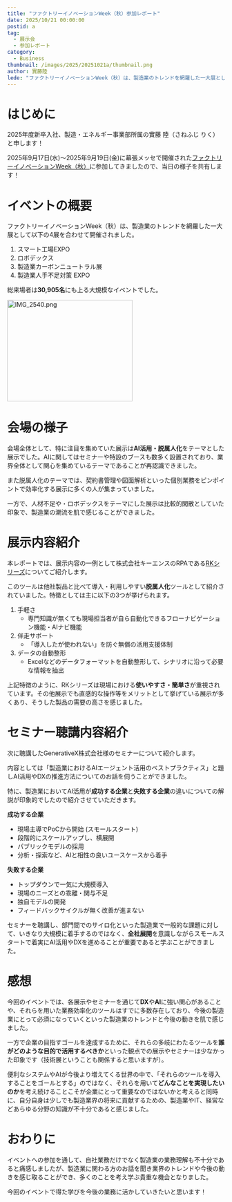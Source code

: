 ```yaml
---
title: "ファクトリーイノベーションWeek（秋）参加レポート"
date: 2025/10/21 00:00:00
postid: a
tag:
  - 展示会
  - 参加レポート
category:
  - Business
thumbnail: /images/2025/20251021a/thumbnail.png
author: 實藤陸
lede: "ファクトリーイノベーションWeek（秋）は、製造業のトレンドを網羅した一大展として以下の4展を合わせて開催されました。"
---
```

# はじめに

2025年度新卒入社、製造・エネルギー事業部所属の實藤 陸（さねふじ りく）と申します！

2025年9月17日(水)～2025年9月19日(金)に幕張メッセで開催された[ファクトリーイノベーションWeek（秋）](https://www.fiweek.jp/hub/ja-jp.html)に参加してきましたので、当日の様子を共有します！

# イベントの概要

ファクトリーイノベーションWeek（秋）は、製造業のトレンドを網羅した一大展として以下の4展を合わせて開催されました。

1. スマート工場EXPO
2. ロボデックス
3. 製造業カーボンニュートラル展
4. 製造業人手不足対策 EXPO

総来場者は**30,905名**にも上る大規模なイベントでした。

<img src="/images/2025/20251021a/IMG_2540.png" alt="IMG_2540.png" width="290" height="235" loading="lazy">

# 会場の様子

会場全体として、特に注目を集めていた展示は**AI活用・脱属人化**をテーマとした展示でした。AIに関してはセミナーや特設のブースも数多く設置されており、業界全体として関心を集めているテーマであることが再認識できました。

また脱属人化のテーマでは、契約書管理や図面解析といった個別業務をピンポイントで効率化する展示に多くの人が集まっていました。

一方で、人材不足や・ロボデックスをテーマにした展示は比較的閑散としていた印象で、製造業の潮流を肌で感じることができました。

# 展示内容紹介

本レポートでは、展示内容の一例として株式会社キーエンスのRPAである[RKシリーズ](https://www.keyence.co.jp/landing/req/software/lp_business-automation-rpa_01102655.jsp)についてご紹介します。

このツールは他社製品と比べて導入・利用しやすい**脱属人化**ツールとして紹介されていました。特徴としては主に以下の3つが挙げられます。

1. 手軽さ
    * 専門知識が無くても現場担当者が自ら自動化できるフローナビゲーション機能・AIナビ機能
2. 伴走サポート
    * 「導入したが使われない」を防ぐ無償の活用支援体制
3. データの自動整形
    * Excelなどのデータフォーマットを自動整形して、シナリオに沿って必要な情報を抽出

上記特徴のように、RKシリーズは現場における**使いやすさ・簡単さ**が重視されています。その他展示でも直感的な操作等をメリットとして挙げている展示が多くあり、そうした製品の需要の高さを感じました。

# セミナー聴講内容紹介

次に聴講したGenerativeX株式会社様のセミナーについて紹介します。

内容としては「製造業におけるAIエージェント活用のベストプラクティス」と題しAI活用やDXの推進方法についてのお話を伺うことができました。

特に、製造業においてAI活用が**成功する企業**と**失敗する企業**の違いについての解説が印象的でしたので紹介させていただきます。

**成功する企業**

* 現場主導でPoCから開始 (スモールスタート)
* 段階的にスケールアップし、横展開
* パブリックモデルの採用
* 分析・探索など、AIと相性の良いユースケースから着手

**失敗する企業**

* トップダウンで一気に大規模導入
* 現場のニーズとの乖離・関与不足
* 独自モデルの開発
* フィードバックサイクルが無く改善が進まない

セミナーを聴講し、部門間でのサイロ化といった製造業で一般的な課題に対して、いきなり大規模に着手するのではなく、**全社展開**を意識しながらスモールスタートで着実にAI活用やDXを進めることが重要であると学ぶことができました。

# 感想

今回のイベントでは、各展示やセミナーを通じて**DX**や**AI**に強い関心があることや、それらを用いた業務効率化のツールはすでに多数存在しており、今後の製造業にとって必須になっていくといった製造業のトレンドと今後の動きを肌で感じました。

一方で企業の目指すゴールを達成するために、それらの多岐にわたるツールを**誰がどのような目的で活用するべきか**といった観点での展示やセミナーは少なかった印象です（技術展ということも関係すると思いますが）。

便利なシステムやAIが今後より増えてくる世界の中で、「それらのツールを導入することをゴールとする」のではなく、それらを用いて**どんなことを実現したいのか**を考え続けることこそが企業にとって重要なのではないかと考えると同時に、自分自身は少しでも製造業界の将来に貢献するための、製造業やIT、経営などあらゆる分野の知識が不十分であると感じました。

# おわりに

イベントへの参加を通して、自社業務だけでなく製造業の業務理解も不十分であると痛感しましたが、製造業に関わる方のお話を聞き業界のトレンドや今後の動きを感じ取ることができ、多くのことを考え学ぶ貴重な機会となりました。

今回のイベントで得た学びを今後の業務に活かしていきたいと思います！
